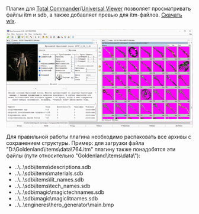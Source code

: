Плагин для <a href=https://www.ghisler.com>Total Commander</a>/<a href=https://uvviewsoft.com/uviewer>Universal Viewer</a> позволяет просматривать файлы itm и sdb, а также добавляет превью для itm-файлов. <a href=https://github.com/fersatgit/Goldenland-2-Cold-Heaven/releases/download/TotalCmd/Goldenland2.wlx>Скачать wlx</a>.
<p><img src=1.png><p>
Для правильной работы плагина необходимо распаковать все архивы с сохранением структуры. Пример: для загрузки файла "D:\Goldenland\items\data\764.itm" плагину также понадобятся эти файлы (пути относительно "Goldenland\items\data\"):<ul>
<li>..\..\sdb\items\descriptions.sdb
<li>..\..\sdb\items\materials.sdb
<li>..\..\sdb\items\lit_names.sdb
<li>..\..\sdb\items\tech_names.sdb
<li>..\..\sdb\magic\magictechnames.sdb
<li>..\..\sdb\magic\magiclitnames.sdb
<li>..\..\engineres\hero_generator\main.bmp
